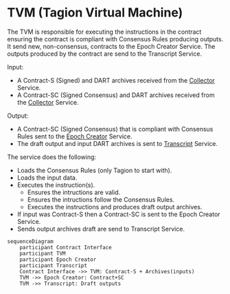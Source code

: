# TVM (Tagion Virtual Machine)

The TVM is responsible for executing the instructions in the contract ensuring the contract is compliant with Consensus Rules producing outputs. 
It send new, non-consensus, contracts to the Epoch Creator Service.
The outputs produced by the contract are send to the Transcript Service. 


Input: 

- A Contract-S (Signed) and DART archives received from the [Collector](/documents/architecture/Collector.md) Service.
- A Contract-SC (Signed Consensus) and DART archives received from the [Collector](/documents/architecture/Collector.md) Service.

Output:

- A Contract-SC (Signed Consensus) that is compliant with Consensus Rules sent to the [Epoch Creator](/documents/architecture/EpochCreator.md) Service.
- The draft output and input DART archives is sent to [Transcript](/documents/architecture/Transcript.md) Service.

The service does the following:

- Loads the Consensus Rules (only Tagion to start with).
- Loads the input data.
- Executes the instruction(s).
    - Ensures the intructions are valid.
    - Ensures the intructions follow the Consensus Rules.
    - Executes the instructions and produces draft output archives.
- If input was Contract-S then a Contract-SC is sent to the Epoch Creator Service.
- Sends output archives draft are send to Transcript Service.

```mermaid
sequenceDiagram
    participant Contract Interface
    participant TVM
    participant Epoch Creator
    participant Transcript
    Contract Interface ->> TVM: Contract-S + Archives(inputs)
    TVM ->> Epoch Creator: Contract+SC
    TVM ->> Transcript: Draft outputs 
```
